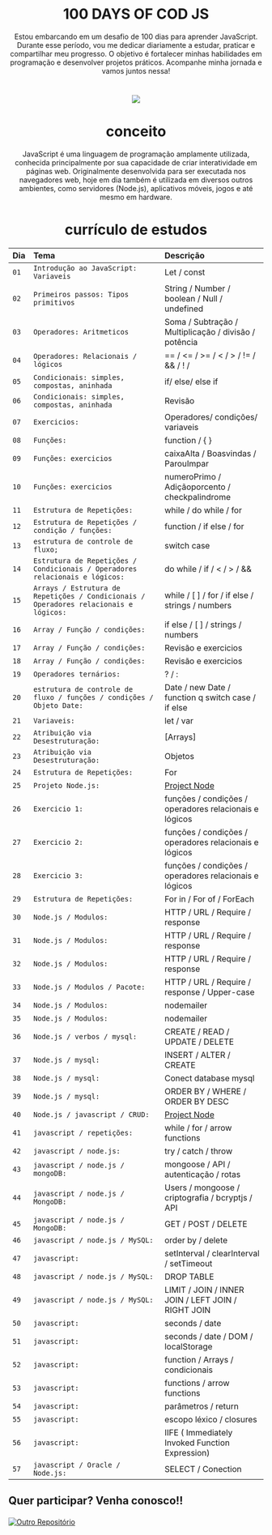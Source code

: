 <div align="center">

# 100 DAYS OF COD JS
Estou embarcando em um desafio de 100 dias para aprender JavaScript. Durante esse período, vou me dedicar diariamente a estudar, praticar e compartilhar meu progresso. O objetivo é fortalecer minhas habilidades em programação e desenvolver projetos práticos. Acompanhe minha jornada e vamos juntos nessa!
#

</div>

<p align="center"><img src="http://img.shields.io/static/v1?label=STATUS&message=EM%20DESENVOLVIMENTO&color=GREEN&style=for-the-badge"/></p> 

<div align="center">

# conceito
JavaScript é uma linguagem de programação amplamente utilizada, conhecida principalmente por sua capacidade de criar interatividade em páginas web. Originalmente desenvolvida para ser executada nos navegadores web, hoje em dia também é utilizada em diversos outros ambientes, como servidores (Node.js), aplicativos móveis, jogos e até mesmo em hardware.

# currículo de estudos

</div>

| Dia  | Tema       | Descrição                           |
| :---------------- | :--------- | :---------------------------------- |
| `01` | `Introdução ao JavaScript: Variaveis` | Let / const |
| `02` | `Primeiros passos: Tipos primitivos` | String / Number / boolean / Null / undefined |
| `03` | `Operadores: Aritmeticos` | Soma / Subtração / Multiplicação / divisão / potência |
| `04` | `Operadores: Relacionais / lógicos ` | == / <= / >= / < / > / != / && / ! / |
| `05` | `Condicionais: simples, compostas, aninhada ` | if/ else/ else if |
| `06` | `Condicionais: simples, compostas, aninhada ` | Revisão |
| `07` | `Exercicios: ` | Operadores/ condições/ variaveis |
| `08` | `Funções: ` | function / { } |
| `09` | `Funções: exercicios ` | caixaAlta / Boasvindas / ParouImpar |
| `10` | `Funções: exercicios ` | numeroPrimo / Adiçãoporcento / checkpalindrome |
| `11` | `Estrutura de Repetições: ` | while / do while / for |
| `12` | `Estrutura de Repetições / condição / funções: ` | function / if else / for |
| `13` | `estrutura de controle de fluxo; ` | switch case |
| `14` | `Estrutura de Repetições / Condicionais / Operadores relacionais e lógicos: ` |  do while / if / < / > / && |
| `15` | `Arrays / Estrutura de Repetições / Condicionais / Operadores relacionais e lógicos: ` | while / [ ] / for / if else / strings / numbers |
| `16` | `Array / Função / condições: ` | if else / [ ] / strings / numbers |
| `17` | `Array / Função / condições: ` | Revisão e exercicios |
| `18` | `Array / Função / condições: ` | Revisão e exercicios |
| `19` | `Operadores ternários: ` | ? / : |
| `20` | `estrutura de controle de fluxo / funções / condições / Objeto Date: ` | Date / new Date / function q switch case / if else |
| `21` | `Variaveis: ` | let / var |
| `22` | `Atribuição via Desestruturação: ` |  [Arrays]  |
| `23` | `Atribuição via Desestruturação: ` |  Objetos  |
| `24` | `Estrutura de Repetições: ` |  For  |
| `25` | `Projeto Node.js: ` | [Project Node](https://github.com/xXWilliaN12Xx/BACKEND) |
| `26` | `Exercicio 1: ` | funções / condições / operadores relacionais e lógicos |
| `27` | `Exercicio 2: ` | funções / condições / operadores relacionais e lógicos |
| `28` | `Exercicio 3: ` | funções / condições / operadores relacionais e lógicos |
| `29` | `Estrutura de Repetições: ` |  For in / For of / ForEach  |
| `30` | `Node.js / Modulos: ` |  HTTP / URL / Require / response |
| `31` | `Node.js / Modulos: ` |  HTTP / URL / Require / response |
| `32` | `Node.js / Modulos: ` |  HTTP / URL / Require / response |
| `33` | `Node.js / Modulos / Pacote: ` |  HTTP / URL / Require / response / Upper-case |
| `34` | `Node.js / Modulos: ` |  nodemailer |
| `35` | `Node.js / Modulos: ` |  nodemailer |
| `36` | `Node.js / verbos / mysql: ` | CREATE / READ / UPDATE / DELETE |
| `37` | `Node.js / mysql: ` |  INSERT / ALTER / CREATE |
| `38` | `Node.js / mysql: ` |  Conect database mysql |
| `39` | `Node.js / mysql: ` |  ORDER BY / WHERE / ORDER BY DESC |
| `40` | `Node.js / javascript / CRUD: ` |  [Project Node](https://github.com/xXWilliaN12Xx/Gerenciamento-de-usuarios) |
| `41` | `javascript / repetições: ` | while / for / arrow functions |
| `42` | `javascript / node.js: ` | try / catch / throw |
| `43` | `javascript / node.js / mongoDB: ` | mongoose / API / autenticação / rotas |
| `44` | `javascript / node.js / MongoDB: ` | Users / mongoose / criptografia / bcryptjs / API |
| `45` | `javascript / node.js / MongoDB: ` | GET / POST / DELETE |
| `46` | `javascript / node.js / MySQL: ` | order by / delete |
| `47` | `javascript: ` | setInterval / clearInterval / setTimeout |
| `48` | `javascript / node.js / MySQL: ` | DROP TABLE |
| `49` | `javascript / node.js / MySQL: ` | LIMIT / JOIN / INNER JOIN / LEFT JOIN / RIGHT JOIN |
| `50` | `javascript: ` | seconds / date |
| `51` | `javascript: ` | seconds / date / DOM / localStorage |
| `52` | `javascript: ` | function / Arrays / condicionais |
| `53` | `javascript: ` | functions / arrow functions |
| `54` | `javascript: ` | parâmetros / return |
| `55` | `javascript: ` | escopo léxico / closures |
| `56` | `javascript: ` | IIFE ( Immediately Invoked Function Expression) |
| `57` | `javascript / Oracle / Node.js: ` | SELECT / Conection |

## <p>Quer participar? Venha conosco!!</p>

[![Outro Repositório](https://img.shields.io/badge/%20Repositório-Ver%20Aqui-green.svg)](https://github.com/sspacecoding/100DiasSpaceCoders)
